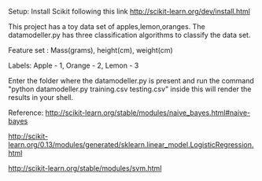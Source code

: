 Setup:
Install Scikit following this link http://scikit-learn.org/dev/install.html

This project has a toy data set of apples,lemon,oranges. The datamodeller.py has three classification algorithms to classify the data set.

Feature set :
Mass(grams), height(cm), weight(cm)

Labels:
Apple - 1, Orange - 2, Lemon - 3


Enter the folder where the datamodeller.py is present and run the command
"python datamodeller.py training.csv testing.csv" inside this will render the results in your shell.

Reference:
http://scikit-learn.org/stable/modules/naive_bayes.html#naive-bayes

http://scikit-learn.org/0.13/modules/generated/sklearn.linear_model.LogisticRegression.html

http://scikit-learn.org/stable/modules/svm.html

